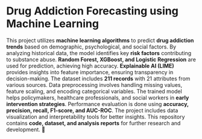 # **Drug Addiction Forecasting using Machine Learning**  

This project utilizes **machine learning algorithms** to predict **drug addiction trends** based on demographic, psychological, and social factors. By analyzing historical data, the model identifies key **risk factors** contributing to substance abuse. **Random Forest, XGBoost, and Logistic Regression** are used for prediction, achieving high accuracy. **Explainable AI (LIME)** provides insights into feature importance, ensuring transparency in decision-making. The dataset includes **211 records** with 21 attributes from various sources. Data preprocessing involves handling missing values, feature scaling, and encoding categorical variables. The trained model helps policymakers, healthcare professionals, and social workers in **early intervention strategies**. Performance evaluation is done using **accuracy, precision, recall, F1-score, and AUC-ROC**. The project includes data visualization and interpretability tools for better insights. This repository contains **code, dataset, and analysis reports** for further research and development. 🚀
